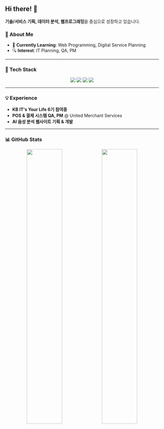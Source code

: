 ## Hi there! 👋  
**기술/서비스 기획, 데이터 분석, 웹프로그래밍**을 중심으로 성장하고 있습니다.  

### 🚀 About Me  
- 🌱 **Currently Learning**: Web Programming, Digital Service Planning  
- 🔍 **Interest**: IT Planning, QA, PM   

---

### 🔧 Tech Stack  
<div align="center">
  <img src="https://img.shields.io/badge/Python-3776AB?style=for-the-badge&logo=python&logoColor=white" />
  <img src="https://img.shields.io/badge/JavaScript-F7DF1E?style=for-the-badge&logo=javascript&logoColor=black" />
  <img src="https://img.shields.io/badge/React-61DAFB?style=for-the-badge&logo=react&logoColor=black" />
  <img src="https://img.shields.io/badge/Notion-000000?style=for-the-badge&logo=notion&logoColor=white" />
</div>

---

### 💡 Experience  
- **KB IT's Your Life 6기 참여중**
- **POS & 결제 시스템 QA, PM** @ United Merchant Services  
- **AI 음성 분석 웹사이트 기획 & 개발**  
---

### 📊 GitHub Stats  
<div align="center">
  <img src="https://github-readme-stats.vercel.app/api?username=eugene663&show_icons=true&theme=radical" width="48%" />
  <img src="https://github-readme-stats.vercel.app/api/top-langs/?username=eugene663&layout=compact&theme=radical" width="48%" />
</div>

